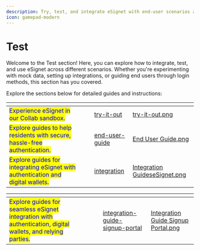 ```yaml
---
description: Try, test, and integrate eSignet with end-user scenarios and developer tools.
icon: gamepad-modern
---
```


# Test

Welcome to the Test section! Here, you can explore how to integrate, test, and use eSignet across different scenarios. Whether you're experimenting with mock data, setting up integrations, or guiding end users through login methods, this section has you covered.

Explore the sections below for detailed guides and instructions:

<table data-view="cards"><thead><tr><th></th><th data-hidden></th><th data-hidden></th><th data-hidden data-card-target data-type="content-ref"></th><th data-hidden data-card-cover data-type="files"></th></tr></thead><tbody><tr><td><mark style="color:blue;">Experience eSignet in our Collab sandbox.</mark></td><td></td><td></td><td><a href="try-it-out/">try-it-out</a></td><td><a href="../../.gitbook/assets/try-it-out.png">try-it-out.png</a></td></tr><tr><td><mark style="color:blue;">Explore guides to help residents with secure, hassle-free authentication.</mark></td><td></td><td></td><td><a href="end-user-guide/">end-user-guide</a></td><td><a href="../../.gitbook/assets/End User Guide.png">End User Guide.png</a></td></tr><tr><td><mark style="color:blue;">Explore guides for integrating eSignet with authentication and digital wallets.</mark></td><td></td><td></td><td><a href="../develop/integration/">integration</a></td><td><a href="../../.gitbook/assets/Integration GuideseSignet.png">Integration GuideseSignet.png</a></td></tr></tbody></table>

<table data-view="cards"><thead><tr><th></th><th data-hidden></th><th data-hidden></th><th data-hidden data-card-target data-type="content-ref"></th><th data-hidden data-card-cover data-type="files"></th></tr></thead><tbody><tr><td><mark style="color:blue;">Explore guides for seamless eSignet integration with authentication, digital wallets, and relying parties.</mark></td><td></td><td></td><td><a href="../../esignet-signup/develop/integration-guide-signup-portal/">integration-guide-signup-portal</a></td><td><a href="../../.gitbook/assets/Integration Guide Signup Portal.png">Integration Guide Signup Portal.png</a></td></tr></tbody></table>
